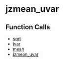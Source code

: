 # jzmean_uvar

## Function Calls
- [sqrt](CSD/kCSD/ica/kCsd1D_ICA/STICA_UTIL/sqrt.md)
- [jvar](jvar.md)
- [mean](CSD/kCSD/ica/kCsd1D_ICA/STICA_UTIL/mean.md)
- [jzmean_uvar](jzmean_uvar.md)
